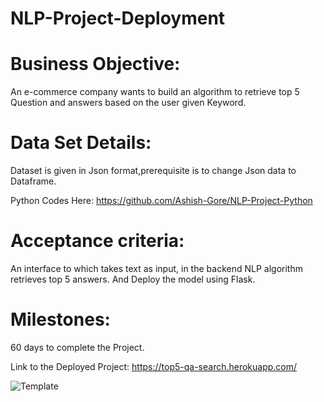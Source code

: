 # NLP-Project-Deployment

# Business Objective: 
An e-commerce company wants to build an algorithm to retrieve top 5 Question and answers based on the user given Keyword. 

# Data Set Details: 
Dataset is given in Json format,prerequisite is to change Json data to Dataframe. 

Python Codes Here: https://github.com/Ashish-Gore/NLP-Project-Python

# Acceptance criteria: 
An interface to which takes text as input, in the backend NLP algorithm retrieves top 5 answers. And Deploy the model using Flask. 

# Milestones: 
60 days to complete the Project.

Link to the Deployed Project: https://top5-qa-search.herokuapp.com/


![Template](https://github.com/Ashish-Gore/NLP-Project-Deployment-Files/blob/master/static/Template.PNG?raw=true)
